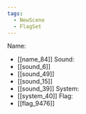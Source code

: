 ```yaml
---
tags:
  - NewScene
  - FlagSet
---
```

Name:
- [[name_84]]
Sound:
- [[sound_6]]
- [[sound_49]]
- [[sound_15]]
- [[sound_39]]
System:
- [[system_40]]
Flag:
- [[flag_9476]]
